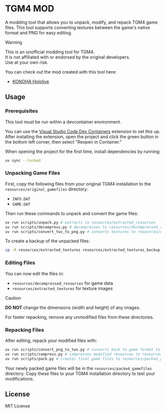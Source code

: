 # TGM4 MOD

A modding tool that allows you to unpack, modify, and repack TGM4 game files. This tool supports converting textures between the game's native format and PNG for easy editing.

> [!WARNING]  
> This is an unofficial modding tool for TGM4.  
> It is not affiliated with or endorsed by the original developers.  
> Use at your own risk.

You can check out the mod created with this tool here:
- [KONOHA Hololive](https://github.com/yf-dev/tgm4-konoha-hololive)

## Usage

### Prerequisites

This tool must be run within a devcontainer environment.

You can use the [Visual Studio Code Dev Containers](https://marketplace.visualstudio.com/items?itemName=ms-vscode-remote.remote-containers) extension to set this up. After installing the extension, open the project and click the green button in the bottom left corner, then select "Reopen in Container."

When opening the project for the first time, install dependencies by running:

```bash
uv sync --locked
```

### Unpacking Game Files

First, copy the following files from your original TGM4 installation to the `resources/original_gamefiles` directory:

- `INFO.DAT`
- `GAME.DAT`

Then run these commands to unpack and convert the game files:

```bash
uv run scripts/unpack.py # extracts to resources/extracted_resources
uv run scripts/decompress.py # decompresses to resources/decompressed_resources
uv run scripts/convert_tws_to_png.py # converts textures to resources/extracted_textures
```

To create a backup of the unpacked files:

```bash
cp -R resources/extracted_textures resources/extracted_textures_backup
```

### Editing Files

You can now edit the files in:
- `resources/decompressed_resources` for game data
- `resources/extracted_textures` for texture images

> [!CAUTION]
> **DO NOT** change the dimensions (width and height) of any images.

For faster repacking, remove any unmodified files from these directories.

### Repacking Files

After editing, repack your modified files with:

```bash
uv run scripts/convert_png_to_tws.py # converts back to game format to resources/decompressed_resources_edited
uv run scripts/compress.py # compresses modified resources to resources/extracted_resources_edited
uv run scripts/pack.py # creates final game files to resources/packed_gamefiles
```

Your newly packed game files will be in the `resources/packed_gamefiles` directory.
Copy these files to your TGM4 installation directory to test your modifications.

## License

MIT License
